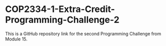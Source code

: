 # COP2334-1-Extra-Credit-Programming-Challenge-2
This is a GitHub repository link for the second Programming Challenge from Module 15.

